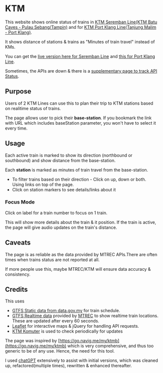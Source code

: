 # KTM
This website shows online status of trains in [KTM Seremban Line(KTM Batu Caves - Pulau Sebang/Tampin)](https://en.wikipedia.org/wiki/Batu_Caves%E2%80%93Pulau_Sebang_Line) and for [KTM Port Klang Line(Tanjung Malim - Port Klang)](https://en.wikipedia.org/wiki/Tanjung_Malim-Port_Klang_Line).

It shows distance of stations & trains as "Minutes of train travel" instead of KMs.

You can get the [live version here for Seremban Line](https://arun-ks.github.io/KTM/) and [this for Port Klang Line](https://arun-ks.github.io/KTM/index_PortKlang.html).

Sometimes, the APIs are down & there is a [supplementary page to track API Status](https://arun-ks.github.io/KTM/apiStatus.html).

## Purpose
Users of 2 KTM Lines can use this to plan their trip to KTM stations based on realitime status of trains.

The page allows user to pick their **base-station**. If you bookmark the link with URL which includes baseStation parameter, you won't have to select it every time.

## Usage
Each active train is marked to show its direction (northbound or southbound) and show distance from the base-station.

Each **station** is marked as minutes of train travel from the base-station.

- To filter trains based on their direction - Click on up, down or both. Using links on top of the page.
- Click on station markers to see details/links about it

### Focus Mode
Click on label for a train number to focus on 1 train. 

This will show more details about the train & it position. If the train is active, the page will give audio updates on the train's distance.

## Caveats
The page is as reliable as the data provided by MTREC APIs.There are often times when trains status are not reported at all.

If more people use this, maybe MTREC/KTM will ensure data accuracy & consistency.

## Credits
This uses 
- [GTFS Static data from data.gov.my](https://developer.data.gov.my/realtime-api/gtfs-static) for train schedule.
- [GTFS Realtime data](https://documenter.getpostman.com/view/40279048/2sAYBd67bZ) provided by [MTREC](https://www.mtrec.name.my/api.html) to show realtime train locations. These are updated after every 60 seconds.
- [Leaflet](https://leafletjs.com/) for interactive maps & jQuery for handling API requests.
- [KTM Komuter](https://www.ktmb.com.my/Komuter.html) is used to check periodically for updates 


The page was inspired by [https://go.navig.me/my/ktmb](https://go.navig.me/my/ktmb) which is very comprehensive, and thus too generic to be of any use. Hence, the need for this tool.

I used [chatGPT](https://chatgpt.com) extensively to assist with initial versions, which was cleaned up, refactored(multiple times), rewritten & enhanced thereafter.
